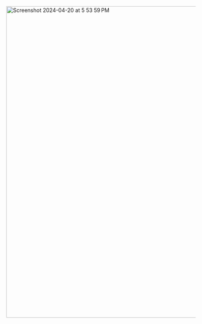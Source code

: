 <img width="826" alt="Screenshot 2024-04-20 at 5 53 59 PM" src="https://github.com/wcward3302/CEN4072_Final_Group_Project/assets/122639149/d6d0224b-f842-4bd0-9a41-bb67558012b6">
